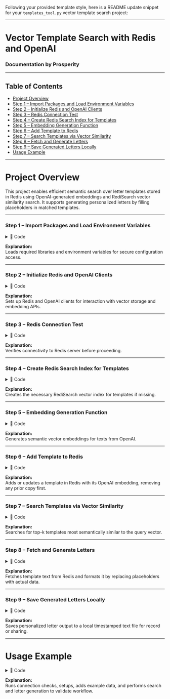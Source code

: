 Following your provided template style, here is a README update snippet for your `templates_tool.py` vector template search project:

***

# Vector Template Search with Redis and OpenAI  
### Documentation by Prosperity  

***  
## Table of Contents  
- [Project Overview](#project-overview)  
- [Step 1 – Import Packages and Load Environment Variables](#step-1--import-packages-and-load-environment-variables)  
- [Step 2 – Initialize Redis and OpenAI Clients](#step-2--initialize-redis-and-openai-clients)  
- [Step 3 – Redis Connection Test](#step-3--redis-connection-test)  
- [Step 4 – Create Redis Search Index for Templates](#step-4--create-redis-search-index-for-templates)  
- [Step 5 – Embedding Generation Function](#step-5--embedding-generation-function)  
- [Step 6 – Add Template to Redis](#step-6--add-template-to-redis)  
- [Step 7 – Search Templates via Vector Similarity](#step-7--search-templates-via-vector-similarity)  
- [Step 8 – Fetch and Generate Letters](#step-8--fetch-and-generate-letters)  
- [Step 9 – Save Generated Letters Locally](#step-9--save-generated-letters-locally)  
- [Usage Example](#usage-example)  

***  

# Project Overview  
This project enables efficient semantic search over letter templates stored in Redis using OpenAI-generated embeddings and RediSearch vector similarity search. It supports generating personalized letters by filling placeholders in matched templates.

---  

### Step 1 – Import Packages and Load Environment Variables  
<details>  
<summary>📂 Code</summary>  

```python
import redis
import os
import json
import numpy as np
from dotenv import load_dotenv
from openai import OpenAI

load_dotenv()
```

</details>  

**Explanation:**  
Loads required libraries and environment variables for secure configuration access.  

---  

### Step 2 – Initialize Redis and OpenAI Clients  
<details>  
<summary>📂 Code</summary>  

```python
REDIS_HOST = os.getenv("REDIS_HOST", "localhost")
REDIS_PORT = int(os.getenv("REDIS_PORT", 6379))
REDIS_PASSWORD = os.getenv("REDIS_PASSWORD")

redis_kwargs = {
    "host": REDIS_HOST,
    "port": REDIS_PORT,
    "ssl": False,
    "decode_responses": True,
}
if REDIS_PASSWORD:
    redis_kwargs["password"] = REDIS_PASSWORD

r = redis.Redis(**redis_kwargs)

openai_api_key = os.getenv("OPENAI_API_KEY")
if not openai_api_key:
    raise ValueError("OPENAI_API_KEY environment variable not set")
client = OpenAI(api_key=openai_api_key)
```

</details>  

**Explanation:**  
Sets up Redis and OpenAI clients for interaction with vector storage and embedding APIs.  

***

### Step 3 – Redis Connection Test  
<details>  
<summary>📂 Code</summary>  

```python
def test_redis_connection():
    try:
        if r.ping():
            print("Successfully connected to Redis!")
        else:
            print("Ping to Redis failed.")
    except Exception as e:
        print(f"Redis connection error: {e}")
```

</details>  

**Explanation:**  
Verifies connectivity to Redis server before proceeding.  

***

### Step 4 – Create Redis Search Index for Templates  
<details>  
<summary>📂 Code</summary>  

```python
def create_redis_index():
    try:
        r.ft("idx:templates").info()
        print("RediSearch index 'idx:templates' already exists.")
    except redis.exceptions.ResponseError:
        schema = (
            "ON", "JSON",
            "PREFIX", "1", "template:",
            "SCHEMA",
            "$.template_name", "AS", "template_name", "TEXT",
            "$.template_text", "AS", "template_text", "TEXT",
            "$.embedding", "AS", "embedding",
            "VECTOR", "FLAT", "6",
            "TYPE", "FLOAT32",
            "DIM", "1536",
            "DISTANCE_METRIC", "COSINE"
        )
        r.execute_command("FT.CREATE", "idx:templates", *schema)
        print("Created RediSearch index 'idx:templates'.")
```

</details>  

**Explanation:**  
Creates the necessary RediSearch vector index for templates if missing.  

***

### Step 5 – Embedding Generation Function  
<details>  
<summary>📂 Code</summary>  

```python
def get_embedding(text: str) -> list[float]:
    response = client.embeddings.create(
        model="text-embedding-3-small",
        input=text
    )
    return response.data[0].embedding
```

</details>  

**Explanation:**  
Generates semantic vector embeddings for texts from OpenAI.  

***

### Step 6 – Add Template to Redis  
<details>  
<summary>📂 Code</summary>  

```python
def add_template(template_name: str, template_text: str):
    embedding_vector = get_embedding(template_text)
    doc = {
        "template_name": template_name,
        "template_text": template_text,
        "embedding": embedding_vector
    }
    r.delete(f"template:{template_name}")
    r.execute_command("JSON.SET", f"template:{template_name}", ".", json.dumps(doc))
    print(f"Template '{template_name}' added to Redis.")
```

</details>  

**Explanation:**  
Adds or updates a template in Redis with its OpenAI embedding, removing any prior copy first.  

***

### Step 7 – Search Templates via Vector Similarity  
<details>  
<summary>📂 Code</summary>  

```python
def to_byte_array(vec: list[float]) -> bytes:
    return np.array(vec, dtype=np.float32).tobytes()

def search_templates(query: str, top_k: int = 3) -> list[dict]:
    query_vec = to_byte_array(get_embedding(query))
    query_string = f"*=>[KNN {top_k} @embedding $vec AS vector_score]"

    results = r.execute_command(
        "FT.SEARCH",
        "idx:templates",
        query_string,
        "DIALECT", "2",
        "PARAMS", "2", "vec", query_vec,
        "SORTBY", "vector_score",
        "ASC",
        "RETURN", "2", "template_name", "template_text",
        "LIMIT", "0", str(top_k)
    )

    matches = []
    for i in range(1, len(results), 2):
        fields = results[i + 1]
        matches.append(dict(zip(fields[::2], fields[1::2])))

    return matches
```

</details>  

**Explanation:**  
Searches for top-k templates most semantically similar to the query vector.  

---  

### Step 8 – Fetch and Generate Letters  
<details>  
<summary>📂 Code</summary>  

```python
def fetch_template_from_redis(template_name: str) -> str:
    key = f"template:{template_name}"
    template_json = r.execute_command("JSON.GET", key)
    if not template_json:
        raise ValueError(f"Template '{template_name}' not found in Redis.")
    return json.loads(template_json).get("template_text", "")

def generate_letter(template_name: str, placeholders: dict) -> str:
    template_str = fetch_template_from_redis(template_name)
    try:
        return template_str.format(**placeholders)
    except KeyError as e:
        raise ValueError(f"Missing placeholder for '{e.args[0]}' in letter generation.")
```

</details>  

**Explanation:**  
Fetches template text from Redis and formats it by replacing placeholders with actual data.  

***

### Step 9 – Save Generated Letters Locally  
<details>  
<summary>📂 Code</summary>  

```python
def save_letter_to_file(letter_text: str, filename: str = None) -> str:
    import datetime
    import pathlib

    output_dir = "generated_letters"
    pathlib.Path(output_dir).mkdir(parents=True, exist_ok=True)
    if not filename:
        timestamp = datetime.datetime.now().strftime("%Y%m%d_%H%M%S")
        filename = f"letter_{timestamp}.txt"
    filepath = os.path.join(output_dir, filename)
    with open(filepath, "w", encoding="utf-8") as f:
        f.write(letter_text)
    return filepath
```

</details>  

**Explanation:**  
Saves personalized letter output to a local timestamped text file for record or sharing.  

***

# Usage Example  
<details>  
<summary>📂 Code</summary>  

```python
if __name__ == "__main__":
    test_redis_connection()
    create_redis_index()

    add_template(
        "dispute_rent_increase",
        """Dear {landlord_name},

I am writing to dispute the 20% rent increase at {property_address}.

{issue_description}

Please consider this notice as per tenant rights.

Thank you,
{tenant_name}
"""
    )

    query = "I want a letter to dispute my landlord's rent increase."
    matches = search_templates(query)
    print(matches)

    if matches:
        letter = generate_letter(
            matches[0]["template_name"],
            {
                "landlord_name": "John Smith",
                "property_address": "123 Elm St",
                "issue_description": query,
                "tenant_name": "Jane Doe",
            },
        )
        print("\nGenerated Letter:\n", letter)
        save_letter_to_file(letter)
```

</details>  

**Explanation:**  
Runs connection checks, setups, adds example data, and performs search and letter generation to validate workflow.